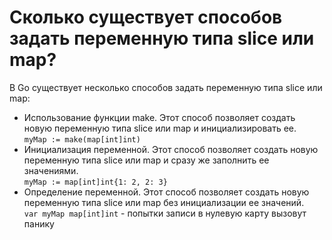 # Сколько существует способов задать переменную типа slice или map?

В Go существует несколько способов задать переменную типа slice или map:
* Использование функции make. Этот способ позволяет создать новую переменную типа slice или map и инициализировать ее.  
`myMap := make(map[int]int)`
* Инициализация переменной. Этот способ позволяет создать новую переменную типа slice или map и сразу же заполнить ее значениями.  
`myMap := map[int]int{1: 2, 2: 3}`
* Определение переменной. Этот способ позволяет создать новую переменную типа slice или map без инициализации ее значений.  
`var myMap map[int]int` - попытки записи в нулевую карту вызовут панику 
